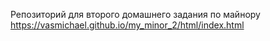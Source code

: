 Репозиторий для второго домашнего задания по майнору
https://vasmichael.github.io/my_minor_2/html/index.html
